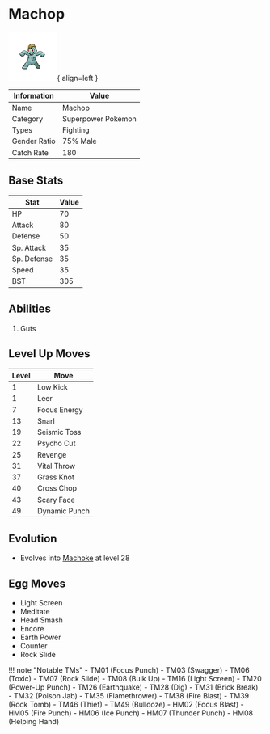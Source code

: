 # Machop

![Machop](../images/pokemon/66.png){ align=left }

| Information | Value |
|------------|--------|
| Name | Machop |
| Category | Superpower Pokémon |
| Types | Fighting |
| Gender Ratio | 75% Male |
| Catch Rate | 180 |

## Base Stats

| Stat | Value |
|------|-------|
| HP | 70 |
| Attack | 80 |
| Defense | 50 |
| Sp. Attack | 35 |
| Sp. Defense | 35 |
| Speed | 35 |
| BST | 305 |

## Abilities
1. Guts

## Level Up Moves
| Level | Move |
|-------|------|
| 1 | Low Kick |
| 1 | Leer |
| 7 | Focus Energy |
| 13 | Snarl |
| 19 | Seismic Toss |
| 22 | Psycho Cut |
| 25 | Revenge |
| 31 | Vital Throw |
| 37 | Grass Knot |
| 40 | Cross Chop |
| 43 | Scary Face |
| 49 | Dynamic Punch |

## Evolution
- Evolves into [Machoke](067-machoke.md) at level 28

## Egg Moves
- Light Screen
- Meditate
- Head Smash
- Encore
- Earth Power
- Counter
- Rock Slide

!!! note "Notable TMs"
    - TM01 (Focus Punch)
    - TM03 (Swagger)
    - TM06 (Toxic)
    - TM07 (Rock Slide)
    - TM08 (Bulk Up)
    - TM16 (Light Screen)
    - TM20 (Power-Up Punch)
    - TM26 (Earthquake)
    - TM28 (Dig)
    - TM31 (Brick Break)
    - TM32 (Poison Jab)
    - TM35 (Flamethrower)
    - TM38 (Fire Blast)
    - TM39 (Rock Tomb)
    - TM46 (Thief)
    - TM49 (Bulldoze)
    - HM02 (Focus Blast)
    - HM05 (Fire Punch)
    - HM06 (Ice Punch)
    - HM07 (Thunder Punch)
    - HM08 (Helping Hand)

